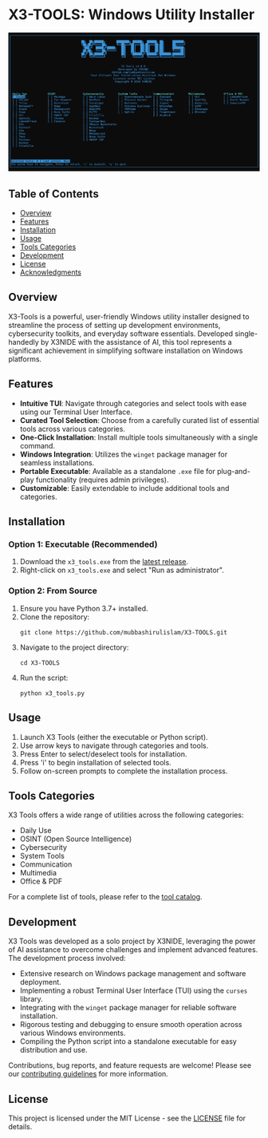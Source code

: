 
# X3-TOOLS: Windows Utility Installer

![X3 Tools Logo](banner.png)

## Table of Contents
- [Overview](#overview)
- [Features](#features)
- [Installation](#installation)
- [Usage](#usage)
- [Tools Categories](#tools-categories)
- [Development](#development)
- [License](#license)
- [Acknowledgments](#acknowledgments)

## Overview

X3-Tools is a powerful, user-friendly Windows utility installer designed to streamline the process of setting up development environments, cybersecurity toolkits, and everyday software essentials. Developed single-handedly by X3NIDE with the assistance of AI, this tool represents a significant achievement in simplifying software installation on Windows platforms.

## Features

- **Intuitive TUI**: Navigate through categories and select tools with ease using our Terminal User Interface.
- **Curated Tool Selection**: Choose from a carefully curated list of essential tools across various categories.
- **One-Click Installation**: Install multiple tools simultaneously with a single command.
- **Windows Integration**: Utilizes the `winget` package manager for seamless installations.
- **Portable Executable**: Available as a standalone `.exe` file for plug-and-play functionality (requires admin privileges).
- **Customizable**: Easily extendable to include additional tools and categories.

## Installation

### Option 1: Executable (Recommended)

1. Download the `x3_tools.exe` from the [latest release](https://github.com/mubbashirulislam/X3Tools/releases/latest).
2. Right-click on `x3_tools.exe` and select "Run as administrator".

### Option 2: From Source

1. Ensure you have Python 3.7+ installed.
2. Clone the repository:
   ```
   git clone https://github.com/mubbashirulislam/X3-TOOLS.git
   ```
3. Navigate to the project directory:
   ```
   cd X3-TOOLS
   ```
4. Run the script:
   ```
   python x3_tools.py
   ```

## Usage

1. Launch X3 Tools (either the executable or Python script).
2. Use arrow keys to navigate through categories and tools.
3. Press Enter to select/deselect tools for installation.
4. Press 'i' to begin installation of selected tools.
5. Follow on-screen prompts to complete the installation process.

## Tools Categories

X3 Tools offers a wide range of utilities across the following categories:

- Daily Use
- OSINT (Open Source Intelligence)
- Cybersecurity
- System Tools
- Communication
- Multimedia
- Office & PDF

For a complete list of tools, please refer to the [tool catalog](path/to/tool_catalog.md).

## Development

X3 Tools was developed as a solo project by X3NIDE, leveraging the power of AI assistance to overcome challenges and implement advanced features. The development process involved:

- Extensive research on Windows package management and software deployment.
- Implementing a robust Terminal User Interface (TUI) using the `curses` library.
- Integrating with the `winget` package manager for reliable software installation.
- Rigorous testing and debugging to ensure smooth operation across various Windows environments.
- Compiling the Python script into a standalone executable for easy distribution and use.

Contributions, bug reports, and feature requests are welcome! Please see our [contributing guidelines](CONTRIBUTING.md) for more information.

## License

This project is licensed under the MIT License - see the [LICENSE](LICENSE) file for details.






